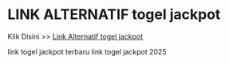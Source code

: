 # LINK ALTERNATIF togel jackpot

Klik Disini >> <a href="https://linksto.pages.dev/">Link Alternatif togel jackpot </a>

link togel jackpot terbaru
link togel jackpot 2025